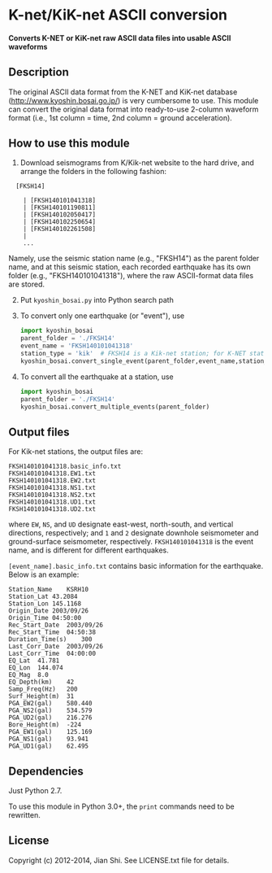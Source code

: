# K-net/KiK-net ASCII conversion
#### Converts K-NET or KiK-net raw ASCII data files into usable ASCII waveforms

## Description
The original ASCII data format from the K-NET and KiK-net database (http://www.kyoshin.bosai.go.jp/) is very cumbersome to use. This module can convert the original data format into ready-to-use 2-column waveform format (i.e., 1st column = time, 2nd column = ground acceleration).

## How to use this module

1. Download seismograms from K/Kik-net website to the hard drive, and arrange the folders in the following fashion:
  ```
    [FKSH14] 
    
      | [FKSH140101041318]
      | [FKSH140101190811]
      | [FKSH140102050417]
      | [FKSH140102250654]
      | [FKSH140102261508]
      |
      ...
  ```
  Namely, use the seismic station name (e.g., "FKSH14") as the parent folder name, and at this seismic station, each recorded earthquake has its own folder (e.g., "FKSH140101041318"), where the raw ASCII-format data files are stored.
  
2. Put `kyoshin_bosai.py` into Python search path

3. To convert only one earthquake (or "event"), use
    ```Python
    import kyoshin_bosai
    parent_folder = './FKSH14'
    event_name = 'FKSH140101041318'
    station_type = 'kik'  # FKSH14 is a Kik-net station; for K-NET stations, use 'k'
    kyoshin_bosai.convert_single_event(parent_folder,event_name,station_type)
    ```
4. To convert all the earthquake at a station, use
    ```Python
    import kyoshin_bosai
    parent_folder = './FKSH14'
    kyoshin_bosai.convert_multiple_events(parent_folder)
    ```
    
## Output files
For Kik-net stations, the output files are:
```
FKSH140101041318.basic_info.txt
FKSH140101041318.EW1.txt
FKSH140101041318.EW2.txt
FKSH140101041318.NS1.txt
FKSH140101041318.NS2.txt
FKSH140101041318.UD1.txt
FKSH140101041318.UD2.txt
```
where `EW`, `NS`, and `UD` designate east-west, north-south, and vertical directions, respectively; and `1` and `2` designate downhole seismometer and ground-surface seismometer, respectively. `FKSH140101041318` is the event name, and is different for different earthquakes.

`[event_name].basic_info.txt` contains basic information for the earthquake. Below is an example:

```
Station_Name	KSRH10
Station_Lat	43.2084
Station_Lon	145.1168
Origin_Date	2003/09/26
Origin_Time	04:50:00
Rec_Start_Date	2003/09/26
Rec_Start_Time	04:50:38
Duration_Time(s)	300
Last_Corr_Date	2003/09/26
Last_Corr_Time	04:00:00
EQ_Lat	41.781
EQ_Lon	144.074
EQ_Mag	8.0
EQ_Depth(km)	42
Samp_Freq(Hz)	200
Surf_Height(m)	31
PGA_EW2(gal)	580.440
PGA_NS2(gal)	534.579
PGA_UD2(gal)	216.276
Bore_Height(m)	-224
PGA_EW1(gal)	125.169
PGA_NS1(gal)	93.941
PGA_UD1(gal)	62.495
```

## Dependencies
Just Python 2.7. 

To use this module in Python 3.0+, the `print` commands need to be rewritten.

## License
Copyright (c) 2012-2014, Jian Shi. See LICENSE.txt file for details.
